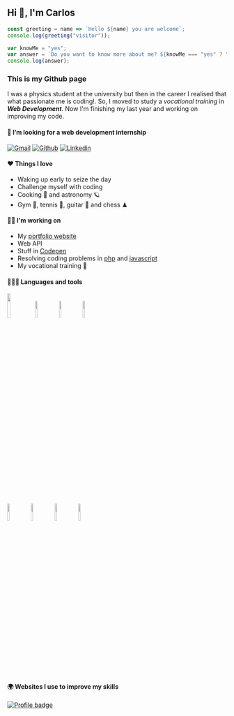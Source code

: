 <h2 align="left">Hi 🤗, I'm Carlos</h2>

```javascript
const greeting = name => `Hello ${name} you are welcome`;
console.log(greeting("visitor"));

var knowMe = "yes";
var answer = `Do you want to know more about me? ${knowMe === "yes" ? "Scroll down" : "Thanks for your visit"}`;
console.log(answer);
```

<h3>This is my Github page</h3>

I was a physics student at the university but then in the career I realised that what passionate me is coding!. So, I moved to study a *_vocational training_* in ***Web Development***.
Now I'm finishing my last year and working on improving my code.

#### 👯 I’m looking for a web development internship
[![Gmail](https://img.shields.io/badge/-Gmail-c14438?style=flat&logo=Gmail&logoColor=white)](mailto:charly.lopez.perez@gmail.com)
[![Github](https://img.shields.io/badge/-Github-000?style=flat&logo=Github&logoColor=white)](https://github.com/charls96)
[![Linkedin](https://img.shields.io/badge/-LinkedIn-blue?style=flat&logo=Linkedin&logoColor=white)](https://www.linkedin.com/in/carlos-daniel-lópez-pérez-4b80ba225)

#### ❤ Things I love 
- Waking up early to seize the day
- Challenge myself with coding
- Cooking 🍪 and astronomy 🪐
- Gym 💪, tennis 🎾, guitar 🎸 and chess ♟

#### 🐱‍🏍 I'm working on 
- My [portfolio website](https://www.carlosdaniel.xyz)
- Web API
- Stuff in [Codepen](https://codepen.io/charls1996/pens/showcase)
- Resolving coding problems in [php](https://github.com/charls96/php-exercises) and [javascript](https://github.com/charls96/js-exercises)
- My vocational training 🚀

#### 🧑🏻‍💻 Languages and tools
<code><img width="12%" src="https://user-images.githubusercontent.com/82521019/132091341-6715aab5-902d-4ecf-b3d5-6a0bb5ab1a76.png"></code>
<code><img width="10%" src="https://www.vectorlogo.zone/logos/reactjs/reactjs-ar21.svg"></code>
<code><img width="10%" src="https://www.vectorlogo.zone/logos/php/php-horizontal.svg"></code>
<code><img width="10%" src="https://www.vectorlogo.zone/logos/laravel/laravel-ar21.svg"></code>

<code><img width="10%" src="https://www.vectorlogo.zone/logos/java/java-horizontal.svg"></code>
<code><img width="10%" src="https://www.vectorlogo.zone/logos/getbootstrap/getbootstrap-ar21.svg"></code>
<code><img width="10%" src="https://www.vectorlogo.zone/logos/docker/docker-ar21.svg"></code>
<code><img width="10%" src="https://www.vectorlogo.zone/logos/git-scm/git-scm-ar21.svg"></code>


#### 🌍 Websites I use to improve my skills
[![Profile badge](https://www.codewars.com/users/charls96/badges/large)](https://www.codewars.com/users/charls96)

